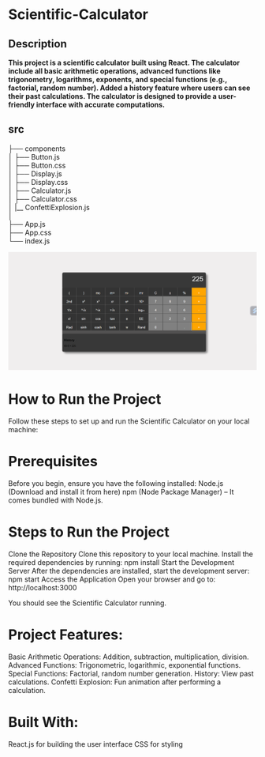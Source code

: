 # Scientific-Calculator

## Description
<B>This project is a scientific calculator built using React. The
calculator include all basic arithmetic operations, advanced functions like trigonometry,
logarithms, exponents, and special functions (e.g., factorial, random number). Added a history feature where users can see their past calculations. The calculator is designed to provide a user-friendly interface with accurate computations. </B>

## src

├── components <Br>
│   ├── Button.js <Br>
│   ├── Button.css <Br>
│   ├── Display.js <Br>
│   ├── Display.css <Br>
│   ├── Calculator.js <Br>
│   ├── Calculator.css <Br>
│   |__ ConfettiExplosion.js<br>
│   
├── App.js <br>
├── App.css <br>
└── index.js <br>


![demo](<Screenshot 2025-01-10 105943.png>)


# How to Run the Project
Follow these steps to set up and run the Scientific Calculator on your local machine:

# Prerequisites
Before you begin, ensure you have the following installed:
Node.js (Download and install it from here)
npm (Node Package Manager) – It comes bundled with Node.js.
# Steps to Run the Project
Clone the Repository Clone this repository to your local machine.
Install the required dependencies by running:
npm install
Start the Development Server After the dependencies are installed, start the development server:
npm start
Access the Application Open your browser and go to:
http://localhost:3000

You should see the Scientific Calculator running.

# Project Features:
Basic Arithmetic Operations: Addition, subtraction, multiplication, division.
Advanced Functions: Trigonometric, logarithmic, exponential functions.
Special Functions: Factorial, random number generation.
History: View past calculations.
Confetti Explosion: Fun animation after performing a calculation.

# Built With:
React.js for building the user interface
CSS for styling


